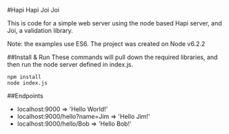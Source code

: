#Hapi Hapi Joi Joi

This is code for a simple web server using the node based Hapi server, and Joi, a validation library.

Note: the examples use ES6. The project was created on Node v6.2.2

##Install & Run
These commands will pull down the required libraries, and then run the node server defined in index.js.
```
npm install
node index.js
```

##Endpoints
* localhost:9000 => 'Hello World!'
* localhost:9000/hello?name=Jim => 'Hello Jim!'
* localhost:9000/hello/Bob => 'Hello Bob!'